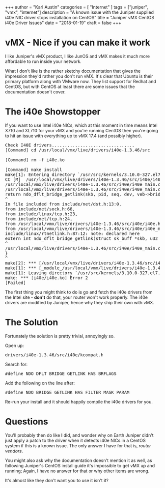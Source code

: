 +++
author = "Karl Austin"
categories = [ "Internet" ]
tags = ["juniper", "vmx", "internet"]
description = "A known issue with the Juniper supplied i40e NIC driver stops installation on CentOS"
title = "Juniper vMX CentOS i40e Driver Issues"
date = "2018-01-19"
draft = false
+++

# vMX - Nice if you can make it work
I like Juniper's vMX product, I like JunOS and vMX makes it much more affordable to run inside your network.

What I don't like is the rather sketchy documentation that gives the impression they'd rather you don't run vMX.  It's clear that Ubuntu is their primary platform along with VMware now.  They list support for Redhat and CentOS, but with CentOS at least there are some issues that the documentation doesn't cover.

# The i40e Showstopper
If you want to use Intel i40e NICs, which at this moment in time means Intel X710 and XL710 for your vMX and you're running CentOS then you're going to hit an issue with everything up to vMX 17.4 (and possibly higher).
<pre>
Check I40E drivers................................
[Command] cd /usr/local/vmx/live/drivers/i40e-1.3.46/src

[Command] rm -f i40e.ko

[Command] make install
make[1]: Entering directory `/usr/src/kernels/3.10.0-327.el7.x86_64'
CC [M]  /usr/local/vmx/live/drivers/i40e-1.3.46/src/i40e/i40e_main.o
/usr/local/vmx/live/drivers/i40e-1.3.46/src/i40e/i40e_main.c: In function ‘i40e_ndo_bridge_getlink’:
/usr/local/vmx/live/drivers/i40e-1.3.46/src/i40e/i40e_main.c:9086:2: error: too few arguments to function ‘ndo_dflt_bridge_getlink’
return ndo_dflt_bridge_getlink(skb, pid, seq, dev, veb->bridge_mode);
^
In file included from include/net/dst.h:13:0,
from include/net/sock.h:68,
from include/linux/tcp.h:23,
from include/net/tcp.h:24,
from /usr/local/vmx/live/drivers/i40e-1.3.46/src/i40e/i40e.h:30,
from /usr/local/vmx/live/drivers/i40e-1.3.46/src/i40e/i40e_main.c:28:
include/linux/rtnetlink.h:87:12: note: declared here
extern int ndo_dflt_bridge_getlink(struct sk_buff *skb, u32 pid, u32 seq,
^
/usr/local/vmx/live/drivers/i40e-1.3.46/src/i40e/i40e_main.c:9088:1: warning: control reaches end of non-void function [-Wreturn-type]
}
^
make[2]: *** [/usr/local/vmx/live/drivers/i40e-1.3.46/src/i40e/i40e_main.o] Error 1
make[1]: *** [_module_/usr/local/vmx/live/drivers/i40e-1.3.46/src/i40e] Error 2
make[1]: Leaving directory `/usr/src/kernels/3.10.0-327.el7.x86_64'
make: *** [i40e/i40e.ko] Error 2
[Failed]
</pre>
The first thing you might think to do is go and fetch the i40e drivers from the Intel site - **don't** do that, your router won't work properly.  The i40e drivers are modified by Juniper, hence why they ship their own with vMX.

# The Solution
Fortunately the solution is pretty trivial, annoyingly so.

Open up:
<pre>drivers/i40e-1.3.46/src/i40e/kcompat.h</pre>

Search for:
<pre>#define NDO_DFLT_BRIDGE_GETLINK_HAS_BRFLAGS</pre>

Add the following on the line after:
<pre>#define NDO_BRIDGE_GETLINK_HAS_FILTER_MASK_PARAM</pre>

Re-run your install and it should happily compile the i40e drivers for you.

# Questions
You'll probably then do like I did, and wonder why on Earth Juniper didn't just apply a patch to the driver when it detects i40e NICs in a CentOS system if this is a known issue.  The only answer I have for that is, *router vendors*.

You might also ask why the documentation doesn't mention it as well, as following Juniper's CentOS install guide it's impossible to get vMX up and running; Again, I have no answer for that or why other items are wrong.

It's almost like they don't want you to use it isn't it?